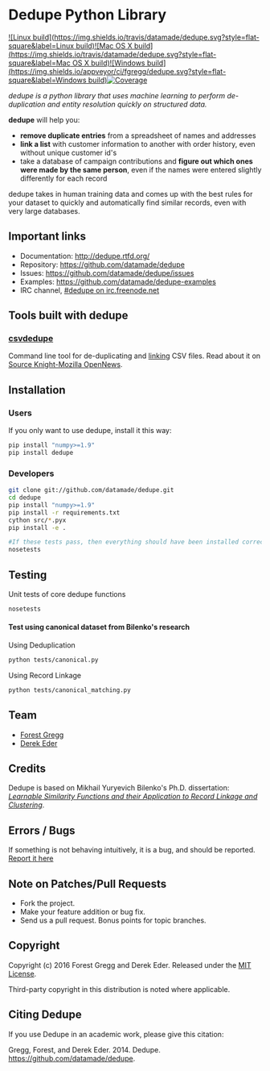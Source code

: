 # Dedupe Python Library
[![Linux build](https://img.shields.io/travis/datamade/dedupe.svg?style=flat-square&label=Linux build)](https://travis-ci.org/datamade/dedupe)[![Mac OS X build](https://img.shields.io/travis/datamade/dedupe.svg?style=flat-square&label=Mac OS X build)](https://travis-ci.org/datamade/dedupe)[![Windows build](https://img.shields.io/appveyor/ci/fgregg/dedupe.svg?style=flat-square&label=Windows build)](https://ci.appveyor.com/project/fgregg/dedupe)[![Coverage](https://img.shields.io/coveralls/datamade/dedupe.svg?style=flat-square)](https://coveralls.io/r/datamade/dedupe?branch=master)

_dedupe is a python library that uses machine learning to perform de-duplication and entity resolution quickly on structured data._

__dedupe__ will help you: 

* __remove duplicate entries__ from a spreadsheet of names and addresses
* __link a list__ with customer information to another with order history, even without unique customer id's
* take a database of campaign contributions and __figure out which ones were made by the same person__, even if the names were entered slightly differently for each record

dedupe takes in human training data and comes up with the best rules for your dataset to quickly and automatically find similar records, even with very large databases.

## Important links
* Documentation: http://dedupe.rtfd.org/
* Repository: https://github.com/datamade/dedupe
* Issues: https://github.com/datamade/dedupe/issues
* Examples: https://github.com/datamade/dedupe-examples
* IRC channel, [#dedupe on irc.freenode.net](http://webchat.freenode.net/?channels=dedupe)

## Tools built with dedupe

### [csvdedupe](https://github.com/datamade/csvdedupe)
Command line tool for de-duplicating and [linking](https://github.com/datamade/csvdedupe#csvlink-usage) CSV files. Read about it on [Source Knight-Mozilla OpenNews](https://source.opennews.org/en-US/articles/introducing-cvsdedupe/).

## Installation

### Users

If you only want to use dedupe, install it this way:

```bash
pip install "numpy>=1.9"
pip install dedupe
```

### Developers

```bash
git clone git://github.com/datamade/dedupe.git
cd dedupe
pip install "numpy>=1.9"
pip install -r requirements.txt
cython src/*.pyx
pip install -e .

#If these tests pass, then everything should have been installed correctly!
nosetests
```

## Testing
Unit tests of core dedupe functions
```bash
nosetests
```

#### Test using canonical dataset from Bilenko's research
  
Using Deduplication
```bash
python tests/canonical.py
```

Using Record Linkage
```bash
python tests/canonical_matching.py
```


## Team

* [Forest Gregg](mailto:fgregg@gmail.com)
* [Derek Eder](mailto:derek.eder@gmail.com)

## Credits

Dedupe is based on Mikhail Yuryevich Bilenko's Ph.D. dissertation: [*Learnable Similarity Functions and their Application to Record Linkage and Clustering*](http://www.cs.utexas.edu/~ml/papers/marlin-dissertation-06.pdf).

## Errors / Bugs

If something is not behaving intuitively, it is a bug, and should be reported.
[Report it here](https://github.com/datamade/dedupe/issues)


## Note on Patches/Pull Requests
 
* Fork the project.
* Make your feature addition or bug fix.
* Send us a pull request. Bonus points for topic branches.

## Copyright

Copyright (c) 2016 Forest Gregg and Derek Eder. Released under the [MIT License](https://github.com/datamade/dedupe/blob/master/LICENSE).

Third-party copyright in this distribution is noted where applicable.

## Citing Dedupe
If you use Dedupe in an academic work, please give this citation:

Gregg, Forest, and Derek Eder. 2014. Dedupe. https://github.com/datamade/dedupe.
